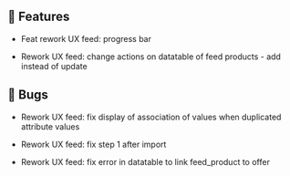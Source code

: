 ## 🚀 Features

- Feat rework UX feed: progress bar

- Rework UX feed: change actions on datatable of feed products - add instead of update


## 🐛 Bugs

- Rework UX feed: fix display of association of values when duplicated attribute values

- Rework UX feed: fix step 1 after import

- Rework UX feed: fix error in datatable to link feed_product to offer